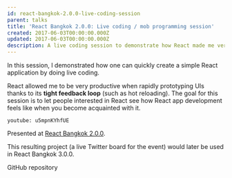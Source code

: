 ```yaml
---
id: react-bangkok-2.0.0-live-coding-session
parent: talks
title: 'React Bangkok 2.0.0: Live coding / mob programming session'
created: 2017-06-03T00:00:00.000Z
updated: 2017-06-03T00:00:00.000Z
description: A live coding session to demonstrate how React made me very productive.
---
```


In this session, I demonstrated how one can quickly create a simple React application by doing live coding.

React allowed me to be very productive when rapidly prototyping UIs thanks to its **tight feedback loop** (such as hot reloading).
The goal for this session is to let people interested in React see how React app development feels like when you become acquainted with it.

`youtube: u5mpnKYhfUE`

Presented at [React Bangkok 2.0.0](https://reactbkk.com/2.0.0/).

This resulting project (a live Twitter board for the event) would later be used in React Bangkok 3.0.0.

<call-to-action href="https://github.com/reactbkk/tweetboard-frontend">
  GitHub repository
</call-to-action>
